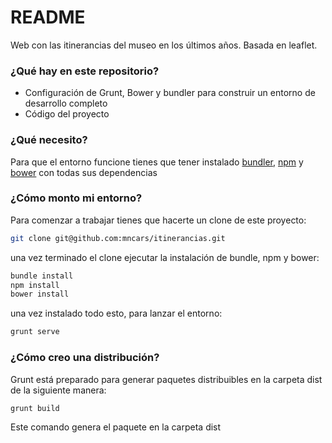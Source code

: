 # README #

Web con las itinerancias del museo en los últimos años. Basada en leaflet.

### ¿Qué hay en este repositorio? ###

* Configuración de Grunt, Bower y bundler para construir un entorno de desarrollo completo
* Código del proyecto

### ¿Qué necesito? ###

Para que el entorno funcione tienes que tener instalado [bundler](http://bundler.io/), [npm](https://www.npmjs.org/)
y [bower](http://bower.io/) con todas sus dependencias

### ¿Cómo monto mi entorno? ###

Para comenzar a trabajar tienes que hacerte un clone de este proyecto:
~~~~~~~~~~~~~~~~~~~~~~~~~~~~ .bash
git clone git@github.com:mncars/itinerancias.git
~~~~~~~~~~~~~~~~~~~~~~~~~~~~

una vez terminado el clone ejecutar la instalación de bundle, npm y bower:

~~~~~~~~~~~~~~~~~~~~~~~~~~~~ .bash
bundle install
npm install
bower install
~~~~~~~~~~~~~~~~~~~~~~~~~~~~

una vez instalado todo esto, para lanzar el entorno:
~~~~~~~~~~~~~~~~~~~~~~~~~~~~ .bash
grunt serve
~~~~~~~~~~~~~~~~~~~~~~~~~~~~


### ¿Cómo creo una distribución? ###

Grunt está preparado para generar paquetes distribuibles en la carpeta dist de la siguiente manera:

~~~~~~~~~~~~~~~~~~~~~~~~~~~~ .bash
grunt build
~~~~~~~~~~~~~~~~~~~~~~~~~~~~

Este comando genera el paquete en la carpeta dist